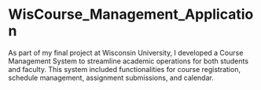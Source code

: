 # WisCourse_Management_Application

As part of my final project at Wisconsin University, I developed a Course Management System to streamline academic operations for both students and faculty. This system included functionalities for course registration, schedule management, assignment submissions, and calendar.
